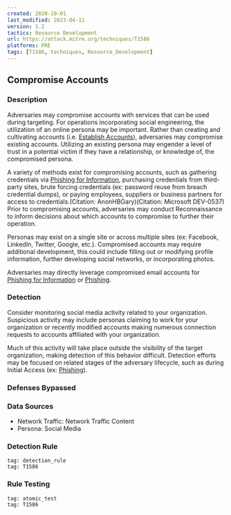 ```yaml
---
created: 2020-10-01
last_modified: 2023-04-11
version: 1.2
tactics: Resource Development
url: https://attack.mitre.org/techniques/T1586
platforms: PRE
tags: [T1586, techniques, Resource_Development]
---
```


## Compromise Accounts

### Description

Adversaries may compromise accounts with services that can be used during targeting. For operations incorporating social engineering, the utilization of an online persona may be important. Rather than creating and cultivating accounts (i.e. [Establish Accounts](https://attack.mitre.org/techniques/T1585)), adversaries may compromise existing accounts. Utilizing an existing persona may engender a level of trust in a potential victim if they have a relationship, or knowledge of, the compromised persona. 

A variety of methods exist for compromising accounts, such as gathering credentials via [Phishing for Information](https://attack.mitre.org/techniques/T1598), purchasing credentials from third-party sites, brute forcing credentials (ex: password reuse from breach credential dumps), or paying employees, suppliers or business partners for access to credentials.(Citation: AnonHBGary)(Citation: Microsoft DEV-0537) Prior to compromising accounts, adversaries may conduct Reconnaissance to inform decisions about which accounts to compromise to further their operation.

Personas may exist on a single site or across multiple sites (ex: Facebook, LinkedIn, Twitter, Google, etc.). Compromised accounts may require additional development, this could include filling out or modifying profile information, further developing social networks, or incorporating photos.

Adversaries may directly leverage compromised email accounts for [Phishing for Information](https://attack.mitre.org/techniques/T1598) or [Phishing](https://attack.mitre.org/techniques/T1566).

### Detection

Consider monitoring social media activity related to your organization. Suspicious activity may include personas claiming to work for your organization or recently modified accounts making numerous connection requests to accounts affiliated with your organization.

Much of this activity will take place outside the visibility of the target organization, making detection of this behavior difficult. Detection efforts may be focused on related stages of the adversary lifecycle, such as during Initial Access (ex: [Phishing](https://attack.mitre.org/techniques/T1566)).

### Defenses Bypassed



### Data Sources

  - Network Traffic: Network Traffic Content
  -  Persona: Social Media
### Detection Rule

```query
tag: detection_rule
tag: T1586
```

### Rule Testing

```query
tag: atomic_test
tag: T1586
```
